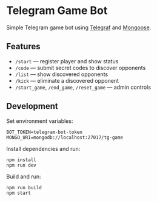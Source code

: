 # Telegram Game Bot

Simple Telegram game bot using [Telegraf](https://telegraf.js.org/) and [Mongoose](https://mongoosejs.com/).

## Features
- `/start` — register player and show status
- `/code` — submit secret codes to discover opponents
- `/list` — show discovered opponents
- `/kick` — eliminate a discovered opponent
- `/start_game`, `/end_game`, `/reset_game` — admin controls

## Development

Set environment variables:
```
BOT_TOKEN=telegram-bot-token
MONGO_URI=mongodb://localhost:27017/tg-game
```

Install dependencies and run:
```
npm install
npm run dev
```

Build and run:
```
npm run build
npm start
```
